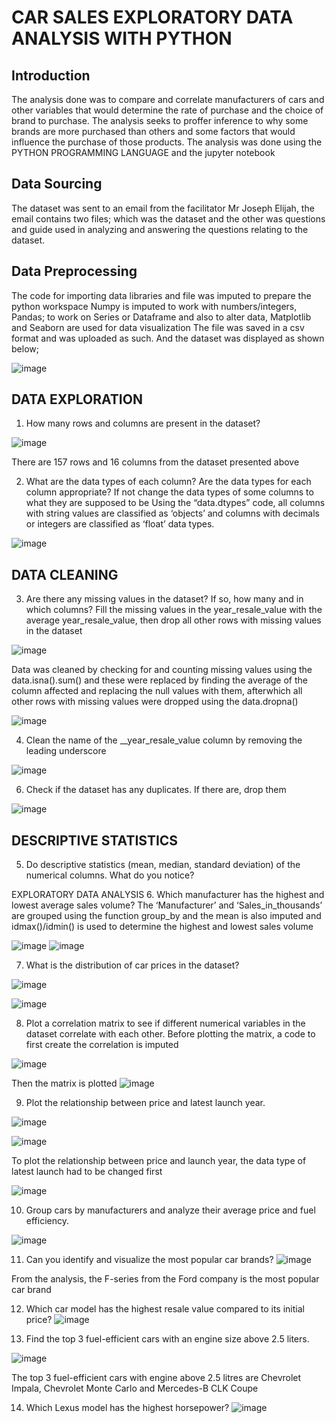 # CAR SALES EXPLORATORY DATA ANALYSIS WITH PYTHON

## Introduction
The analysis done was to compare and correlate manufacturers of cars and other variables that would determine the rate of purchase and the choice of brand to purchase.
The analysis seeks to proffer inference to why some brands are more purchased than others and some factors that would influence the purchase of those products.
The analysis was done using the PYTHON PROGRAMMING LANGUAGE and the jupyter notebook

## Data Sourcing
The dataset was sent to an email from the facilitator Mr Joseph Elijah, the email contains two files; which was the dataset and the other was questions and guide used in analyzing and answering the questions relating to the dataset.

## Data Preprocessing
The code for importing data libraries and file was imputed to prepare the python workspace
Numpy is imputed to work with numbers/integers, Pandas; to work on Series or Dataframe and also to alter data, Matplotlib and Seaborn are used for data visualization
The file was saved in a csv format and was uploaded as such.
And the dataset was displayed as shown below;
 
![image](https://github.com/user-attachments/assets/b299c112-a2d6-4b42-aaec-f7b3294b2bb4)



## DATA EXPLORATION
1.	 How many rows and columns are present in the dataset?

![image](https://github.com/user-attachments/assets/538cbaea-32c0-41e9-a94b-5ff77c1dc94a)

There are 157 rows and 16 columns from the dataset presented above

2. What are the data types of each column? Are the data types for each column
appropriate? If not change the data types of some columns to what they are
supposed to be
Using the “data.dtypes” code, all columns with string values are classified as ‘objects’ and columns with decimals or integers are classified as ‘float’ data types.
 
![image](https://github.com/user-attachments/assets/9c768f11-271e-4682-a53c-db2a80b63505)

## DATA CLEANING
3. Are there any missing values in the dataset? If so, how many and in which
columns? Fill the missing values in the year_resale_value with the average
year_resale_value, then drop all other rows with missing values in the dataset

![image](https://github.com/user-attachments/assets/856d33ec-c77e-4328-8638-cd1ba39fd17b)

Data was cleaned by checking for and counting missing values using the data.isna().sum() and these were replaced by finding the average of the column affected and replacing the null values with them, afterwhich all other rows with missing values were dropped using the data.dropna()

![image](https://github.com/user-attachments/assets/137c1590-4599-47aa-b9f3-4264af7a10ef)

4. Clean the name of the __year_resale_value column by removing the leading
underscore 

 ![image](https://github.com/user-attachments/assets/98905a2e-7d73-467b-be83-00f9df6bd72b)



6. Check if the dataset has any duplicates. If there are, drop them
 
![image](https://github.com/user-attachments/assets/32f5c3d3-b86b-428e-9dab-f4a196714845)


## DESCRIPTIVE STATISTICS
5. Do descriptive statistics (mean, median, standard deviation) of
the numerical columns. What do you notice?


 

EXPLORATORY DATA ANALYSIS
6. Which manufacturer has the highest and lowest average sales volume?
The ‘Manufacturer’ and ‘Sales_in_thousands’ are grouped using the function group_by and the mean is also imputed and idmax()/idmin() is used to determine the highest and lowest sales volume 
 
 ![image](https://github.com/user-attachments/assets/c2106d9b-aa45-4e57-ac92-da0f2900b9b9)
![image](https://github.com/user-attachments/assets/9cdb7ca4-c59d-4b42-ac9b-f532c5745617)






7. What is the distribution of car prices in the dataset?

 ![image](https://github.com/user-attachments/assets/69d1d2a4-6e74-47f7-901e-be475133663a)

 
![image](https://github.com/user-attachments/assets/1e46bf01-0851-44f9-b411-68e82c2d32b2)


8. Plot a correlation matrix to see if different numerical variables in the dataset
correlate with each other.
Before plotting the matrix, a code to first create the correlation is imputed

 ![image](https://github.com/user-attachments/assets/65575cdd-57d5-4d4f-ace2-f77dd15c1eaf)

Then the matrix is plotted
 ![image](https://github.com/user-attachments/assets/a4993bbc-07c9-4a63-be01-953d2b7fea45)


9. Plot the relationship between price and latest launch year.

![image](https://github.com/user-attachments/assets/13cd923a-6dae-453f-abd3-fba3bcf566e1)

![image](https://github.com/user-attachments/assets/42760aa8-8ba3-431b-842e-c0cb0d2e531f)

To plot the relationship between price and launch year, the data type of latest launch had to be changed first
 
 ![image](https://github.com/user-attachments/assets/cc8bdc80-ebb0-4a53-9812-695ac793d565)

 

10. Group cars by manufacturers and analyze their average price and fuel
efficiency.
 
![image](https://github.com/user-attachments/assets/169de1f6-3162-47e4-9cdb-52fde0fc3fc3)

11. Can you identify and visualize the most popular car brands?
 ![image](https://github.com/user-attachments/assets/4e4bb392-1981-4c08-a9d5-c132d4f4012f)

 
From the analysis, the F-series from the Ford company is the most popular car brand

12. Which car model has the highest resale value compared to its initial price?
 ![image](https://github.com/user-attachments/assets/ec924ba7-364a-4ab9-9690-40c42b3994a3)


13. Find the top 3 fuel-efficient cars with an engine size above 2.5 liters.

 ![image](https://github.com/user-attachments/assets/c9fe59c8-378e-4542-aec6-e449dbe7281f)

The top 3 fuel-efficient cars with engine above 2.5 litres are Chevrolet Impala, Chevrolet Monte Carlo and Mercedes-B CLK Coupe

14. Which Lexus model has the highest horsepower?
 ![image](https://github.com/user-attachments/assets/ec71c56b-e1e1-4067-9426-22df6301dc60)

